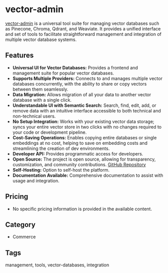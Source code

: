 # vector-admin

[vector-admin](https://vectoradmin.com/) is a universal tool suite for managing vector databases such as Pinecone, Chroma, Qdrant, and Weaviate. It provides a unified interface and set of tools to facilitate straightforward management and integration of multiple vector database systems.

## Features
- **Universal UI for Vector Databases:** Provides a frontend and management suite for popular vector databases.
- **Supports Multiple Providers:** Connects to and manages multiple vector databases concurrently, with the ability to share or copy vectors between them seamlessly.
- **Data Migration:** Allows migration of all your data to another vector database with a single click.
- **Understandable UI with Semantic Search:** Search, find, edit, add, or remove data with an intuitive interface accessible to both technical and non-technical users.
- **No Setup Integration:** Works with your existing vector data storage; syncs your entire vector store in two clicks with no changes required to your code or development pipeline.
- **Cost-Saving Operations:** Enables copying entire databases or single embeddings at no cost, helping to save on embedding costs and streamlining the creation of dev environments.
- **Developer API:** Provides programmatic access for developers.
- **Open Source:** The project is open source, allowing for transparency, customization, and community contributions. [GitHub Repository](https://github.com/Mintplex-Labs/vector-admin)
- **Self-Hosting:** Option to self-host the platform.
- **Documentation Available:** Comprehensive documentation to assist with usage and integration.

## Pricing
- No specific pricing information is provided in the available content.

## Category
- Commerce

## Tags
management, tools, vector-databases, integration